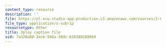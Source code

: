 ```yaml
---
content_type: resource
description: ''
file: https://ol-ocw-studio-app-production.s3.amazonaws.com/courses/2-003sc-engineering-dynamics-fall-2011/7a320a802ec65b6a30dc63030928896d_63sIgMvBuEQ.srt
file_type: application/x-subrip
resourcetype: Other
title: 3play caption file
uid: 7a320a80-2ec6-5b6a-30dc-63030928896d
---
```


